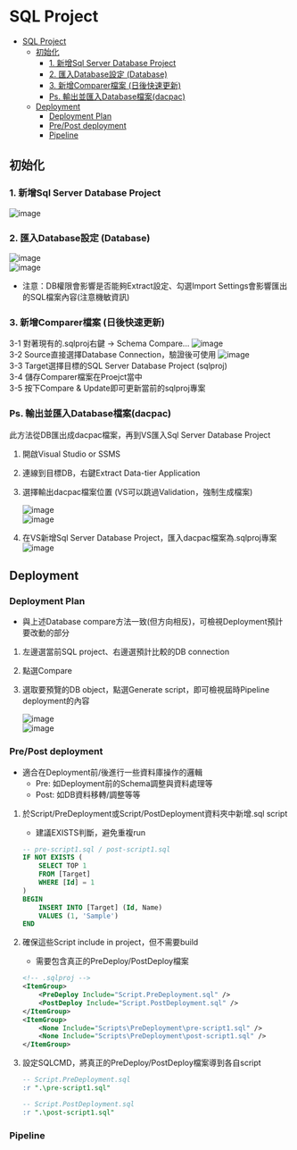 # SQL Project

- [SQL Project](#sql-project)
  - [初始化](#初始化)
    - [1. 新增Sql Server Database Project](#1-新增sql-server-database-project)
    - [2. 匯入Database設定 (Database)](#2-匯入database設定-database)
    - [3. 新增Comparer檔案 (日後快速更新)](#3-新增comparer檔案-日後快速更新)
    - [Ps. 輸出並匯入Database檔案(dacpac)](#ps-輸出並匯入database檔案dacpac)
  - [Deployment](#deployment)
    - [Deployment Plan](#deployment-plan)
    - [Pre/Post deployment](#prepost-deployment)
    - [Pipeline](#pipeline)


## 初始化

### 1. 新增Sql Server Database Project

![image](./images/sqlproj/5.png) </br>

### 2. 匯入Database設定 (Database)

![image](./images/sqlproj/7.png) </br>
![image](./images/sqlproj/6.png) </br>

* 注意：DB權限會影響是否能夠Extract設定、勾選Import Settings會影響匯出的SQL檔案內容(注意機敏資訊)

### 3. 新增Comparer檔案 (日後快速更新)

3-1 對著現有的.sqlproj右鍵 → Schema Compare...
    ![image](./images/sqlproj/2.png) </br>
3-2 Source直接選擇Database Connection，驗證後可使用
    ![image](./images/sqlproj/4.png) </br>
3-3 Target選擇目標的SQL Server Database Project (sqlproj) </br>
3-4 儲存Comparer檔案在Proejct當中 </br>
3-5 按下Compare & Update即可更新當前的sqlproj專案

### Ps. 輸出並匯入Database檔案(dacpac)

此方法從DB匯出成dacpac檔案，再到VS匯入Sql Server Database Project

1. 開啟Visual Studio or SSMS
2. 連線到目標DB，右鍵Extract Data-tier Application
3. 選擇輸出dacpac檔案位置 (VS可以跳過Validation，強制生成檔案)

    ![image](./images/sqlproj/1.png) </br>
    ![image](./images/sqlproj/3.png) </br>

4. 在VS新增Sql Server Database Project，匯入dacpac檔案為.sqlproj專案
    ![image](./images/sqlproj/8.png) </br>

## Deployment

### Deployment Plan

- 與上述Database compare方法一致(但方向相反)，可檢視Deployment預計要改動的部分

1. 左邊選當前SQL project、右邊選預計比較的DB connection
2. 點選Compare
3. 選取要預覽的DB object，點選Generate script，即可檢視屆時Pipeline deployment的內容

    ![image](./images/sqlproj/9.png) </br>
    ![image](./images/sqlproj/10.png) </br>


### Pre/Post deployment

- 適合在Deployment前/後進行一些資料庫操作的邏輯
  - Pre: 如Deployment前的Schema調整與資料處理等
  - Post: 如DB資料移轉/調整等等

1. 於Script/PreDeployment或Script/PostDeployment資料夾中新增.sql script
    - 建議EXISTS判斷，避免重複run

    ```SQL
    -- pre-script1.sql / post-script1.sql
    IF NOT EXISTS (
        SELECT TOP 1
        FROM [Target]
        WHERE [Id] = 1
    )
    BEGIN
        INSERT INTO [Target] (Id, Name)
        VALUES (1, 'Sample')
    END
    ```

2. 確保這些Script include in project，但不需要build
   - 需要包含真正的PreDeploy/PostDeploy檔案

    ```xml
    <!-- .sqlproj -->
    <ItemGroup>
        <PreDeploy Include="Script.PreDeployment.sql" />
        <PostDeploy Include="Script.PostDeployment.sql" /> 
    </ItemGroup>
    <ItemGroup>
        <None Include="Scripts\PreDeployment\pre-script1.sql" />
        <None Include="Scripts\PreDeployment\post-script1.sql" />
    </ItemGroup>
    ```

3. 設定SQLCMD，將真正的PreDeploy/PostDeploy檔案導到各自script

    ```sql
    -- Script.PreDeployment.sql
    :r ".\pre-script1.sql"

    -- Script.PostDeployment.sql 
    :r ".\post-script1.sql"
    ```

### Pipeline
